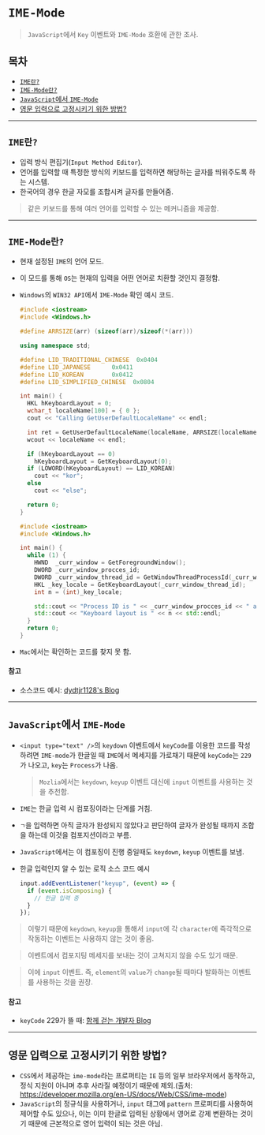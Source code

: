 # `IME-Mode`

> `JavaScript`에서 `Key` 이벤트와 `IME-Mode` 호환에 관한 조사.

## 목차

- [`IME란?`](#ime란)
- [`IME-Mode란?`](#imemode란)
- [`JavaScript`에서 `IME-Mode`](#javascript에서-imemde)
- [영문 입력으로 고정시키기 위한 방법?](#영문-입력으로-고정시키기-위한-방법)

---

## `IME란?`

- 입력 방식 편집기(`Input Method Editor`).
- 언어를 입력할 때 특정한 방식의 키보드를 입력하면 해당하는 글자를 띄워주도록 하는 시스템.
- 한국어의 경우 한글 자모를 조합시켜 글자를 만들어줌.

> 같은 키보드를 통해 여러 언어를 입력할 수 있는 메커니즘을 제공함.

---

## `IME-Mode란?`

- 현재 설정된 `IME`의 언어 모드.
- 이 모드를 통해 `OS`는 현재의 입력을 어떤 언어로 치환할 것인지 결정함.
- `Windows`의 `WIN32 API`에서 `IME-Mode` 확인 예시 코드.

  ```cpp
  #include <iostream>
  #include <Windows.h>

  #define ARRSIZE(arr) (sizeof(arr)/sizeof(*(arr)))

  using namespace std;

  #define LID_TRADITIONAL_CHINESE  0x0404
  #define LID_JAPANESE      0x0411
  #define LID_KOREAN        0x0412
  #define LID_SIMPLIFIED_CHINESE  0x0804

  int main() {
    HKL hKeyboardLayout = 0;
    wchar_t localeName[100] = { 0 };
    cout << "Calling GetUserDefaultLocaleName" << endl;

    int ret = GetUserDefaultLocaleName(localeName, ARRSIZE(localeName));
    wcout << localeName << endl;

    if (hKeyboardLayout == 0)
      hKeyboardLayout = GetKeyboardLayout(0);
    if (LOWORD(hKeyboardLayout) == LID_KOREAN)
      cout << "kor";
    else
      cout << "else";

    return 0;
  }
  ```

  ```cpp
  #include <iostream>
  #include <Windows.h>

  int main() {
    while (1) {
      HWND  _curr_window = GetForegroundWindow();
      DWORD _curr_window_procces_id;
      DWORD _curr_window_thread_id = GetWindowThreadProcessId(_curr_window, &_curr_window_procces_id);
      HKL _key_locale = GetKeyboardLayout(_curr_window_thread_id);
      int n = (int)_key_locale;

      std::cout << "Process ID is " << _curr_window_procces_id << " and Thread ID is " << _curr_window_thread_id << std::endl;
      std::cout << "Keyboard layout is " << n << std::endl;
    }
    return 0;
  }
  ```

- `Mac`에서는 확인하는 코드를 찾지 못 함.

#### 참고

- 소스코드 예시: [dydtjr1128's Blog](https://dydtjr1128.github.io/win_api/2019/09/26/get-keyboard-layout.html)

---

## `JavaScript`에서 `IME-Mode`

- `<input type="text" />`의 `keydown` 이벤트에서 `keyCode`를 이용한 코드를 작성하려면 `IME-mode`가 한글일 때 `IME`에서 메세지를 가로채기 때문에 `keyCode`는 `229`가 나오고, `key`는 `Process`가 나옴.

  > `Mozlia`에서는 `keydown`, `keyup` 이벤트 대신에 `input` 이벤트를 사용하는 것을 추천함.

- `IME`는 한글 입력 시 컴포징이라는 단계를 거침.
- `ㄱ`을 입력하면 아직 글자가 완성되지 않았다고 판단하여 글자가 완성될 때까지 조합을 하는데 이것을 컴포지션이라고 부름.
- `JavaScript`에서는 이 컴포징이 진행 중일때도 `keydown`, `keyup` 이벤트를 보냄.

- 한글 입력인지 알 수 있는 로직 소스 코드 예시

  ```js
  input.addEventListener("keyup", (event) => {
    if (event.isComposing) {
      // 한글 입력 중
    }
  });
  ```

> 이렇기 때문에 `keydown`, `keyup`을 통해서 `input`에 각 `character`에 즉각적으로 작동하는 이벤트는 사용하지 않는 것이 좋음.

> 이벤트에서 컴포지팅 메세지를 보내는 것이 고쳐지지 않을 수도 있기 때문.

> 이에 `input` 이벤트. 즉, `element`의 `value`가 `change`될 때마다 발화하는 이벤트를 사용하는 것을 권장.

#### 참고

- `keyCode` 229가 뜰 때: [함께 걷는 개발자 Blog](https://circus7.tistory.com/6)

---

## 영문 입력으로 고정시키기 위한 방법?

- `CSS`에서 제공하는 `ime-mode`라는 프로퍼티는 `IE` 등의 일부 브라우저에서 동작하고, 정식 지원이 아니며 추후 사라질 예정이기 때문에 제외.(출처: https://developer.mozilla.org/en-US/docs/Web/CSS/ime-mode)
- `JavaScript`의 정규식을 사용하거나, `input` 태그에 `pattern` 프로퍼티를 사용하여 제어할 수도 있으나, 이는 이미 한글로 입력된 상황에서 영어로 강제 변환하는 것이기 때문에 근본적으로 영어 입력이 되는 것은 아님.
